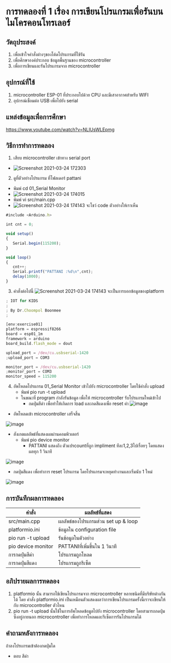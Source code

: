 
# การทดลองที่ 1 เรื่อง การเขียนโปรแกรมเพื่อรันบนไมโครคอนโทรเลอร์

## วัตถุประสงค์
 1. เพื่อเข้าใจคำสั่งต่างๆของโค้ดโปรแกรมที่ใช้รัน
 1. เพื่อศึกษาองค์ประกอบ ข้อมูลพื้นฐานของ microcontroller
 1. เพื่อการเขียนและรันโปรแกรมจาก microcontroller

## อุปกรณ์ที่ใช้ 
  1. microcontroller ESP-01 ที่ประกอบไปด้วย CPU และมีเสาอากาศสำหรับ WIFI 
  1. อุปกรณ์เชื่อมต่อ USB เพื่อไปยัง serial 
## แหล่งข้อมูลเพื่อการศึกษา
  https://www.youtube.com/watch?v=NLIUsWLEpmg
  
## วิธีการทำการทดลอง 
1. เสียบ microcontroller เข้าทาง serial port
 * ![Screenshot 2021-03-24 172303](https://user-images.githubusercontent.com/81258597/112295479-86eca100-8cc6-11eb-8868-8c1773c470cb.png)
2. ดูที่ตัวอย่างโปรแกรม ที่โฟลเดอร์ pattani 
 * พิมพ์ cd 01_Serial Monitor
 * ![Screenshot 2021-03-24 174015](https://user-images.githubusercontent.com/81258597/112297151-1d6d9200-8cc8-11eb-8bf7-ebca00c4b1b5.png)
 * พิมพ์ vi src/main.cpp
 * ![Screenshot 2021-03-24 174143](https://user-images.githubusercontent.com/81258597/112297268-468e2280-8cc8-11eb-902f-1083b1610e8f.png)
 จะโชว์ code ตัวอย่างให้เราเห็น
 ```Javascript
 #include <Arduino.h>

int cnt = 0;

void setup()
{
	Serial.begin(115200);
}

void loop()
{
	cnt++;
	Serial.printf("PATTANI :%d\n",cnt);
	delay(1000);
}
```

3. คำสั่งต่อไปนี้ ![Screenshot 2021-03-24 174143](https://user-images.githubusercontent.com/81258597/112302624-dda9a900-8ccd-11eb-8f1a-6552084ee02f.png) จะเป็นการบอกข้อมูลของplatform
 
```Javascript
; IOT for KIDS
;
; By Dr.Choompol Boonmee
; 

[env:exercise01]
platform = espressif8266
board = esp01_1m
framework = arduino
board_build.flash_mode = dout

upload_port = /dev/cu.usbserial-1420
;upload_port = COM3

monitor_port = /dev/cu.usbserial-1420
;monitor_port = COM3
monitor_speed = 115200
```
4. อัพโหลดโปรแกรม 01_Serial Monitor เข้าไปยัง microcontroller โดยใช้คำสั่ง upload
   * พิมพ์ pio run -t upload
   * ในขณะที่ program กำลังรันข้อมูล เพื่อให้ microcontroller รับโปรแกรมใหม่เข้าไป
       * กดปุ่มสีดำ เพื่อทำให้เกิดการ load และกดสีแดงเพื่อ reset ค่า
 ![image](https://user-images.githubusercontent.com/80879966/112024929-41659200-8b67-11eb-8684-a86257d30a28.jpg)

- อัพโหลดเข้า microcontroller เสร็จสิ้น

![image](https://user-images.githubusercontent.com/80879966/112025795-1b8cbd00-8b68-11eb-89e9-aa61561284e4.jpg)

- สังเกตผลลัพธ์ที่แสดงผลผ่านคอมพิวเตอร์
  - พิมพ์ pio device monitor
    - PATTANI แสดงถึง ตัวแปรcountที่ถูก impliment ทีละ1,2,3ไปเรื่อยๆ โดยแสดงผลทุก 1 วินาที

![image](https://user-images.githubusercontent.com/80879966/112079578-038e5b00-8bb3-11eb-9a51-9aeab6db344d.jpg)

   - กดปุ่มสีแดง เพื่อทำการ reset โปรแกรม  โดยโปรแกรมจะหยุดทำงานและเริ่มนับ 1 ใหม่

![image](https://user-images.githubusercontent.com/80879966/112079589-0721e200-8bb3-11eb-89ac-e9135632f920.jpg)

## การบันทึกผลการทดลอง
 คำสั่ง | ผลลัพธ์ที่แสดง
  ------------ | -------------
  src/main.cpp | ผลลัพธ์ของโปรแกรมส่วน set up & loop
  platformio.ini | ข้อมูลใน configuration file
  pio run -t upload | รันข้อมูลในตัวอย่าง
  pio device monitor | PATTANIที่เพิ่มขึ้นใน 1 วินาที
  การกดปุ่มสีดำ | โปรแกรมถูกโหลด
  การกดปุ่มสีแดง | โปรแกรมถูกรีเซ็ต

## อภิปรายผลการทดลอง
 1. platformio นั้น สามารถใช้เขียนโปรแกรมจาก microcontroller หลายชนิดที่มีบริษัทต่างกันได้ โดย คำสั่ง platformio.ini เป็นเหมือนตัวแสดงผลว่าการเขียนโปรแกรมครั้งนี้เราจะเขียนให้กับ microcontroller ตัวไหน
 2. pio run -t upload นั้นใช้ในการอัพโหลดข้อมูลไปยัง microcontroller โดยสามารถกดปุ่มซึ่งอยู่ภายนอก microcontroller เพื่อทำการโหลดและรีเซ็ตการรันโปรแกรมได้
## คำถามหลังการทดลอง
ถ้าลงโปรเเกรมเข้าต้องกดปุ่มใด 
* ตอบ สีดำ
